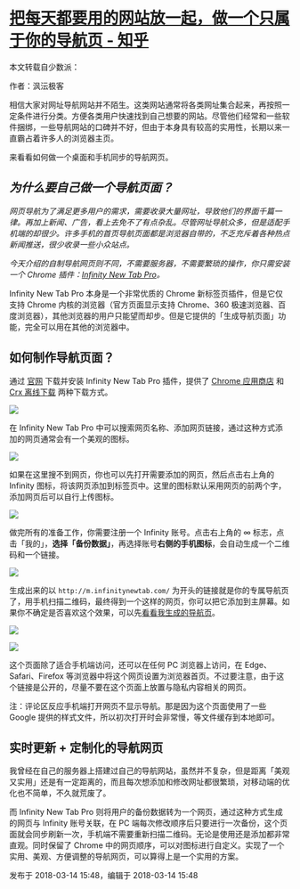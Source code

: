 # [把每天都要用的网站放一起，做一个只属于你的导航页 - 知乎](https://zhuanlan.zhihu.com/p/34544364)

本文转载自少数派：

  
作者：沨沄极客

  
相信大家对网址导航网站并不陌生。这类网站通常将各类网址集合起来，再按照一定条件进行分类。方便各类用户快速找到自己想要的网站。尽管他们经常和一些软件捆绑，一些导航网站的口碑并不好，但由于本身具有较高的实用性，长期以来一直霸占着许多人的浏览器主页。

来看看如何做一个桌面和手机同步的导航网页。

## _为什么要自己做一个导航页面？_

_网页导航为了满足更多用户的需求，需要收录大量网址，导致他们的界面千篇一律。再加上新闻、广告，看上去免不了有点杂乱。尽管网址导航众多，但是适配手机端的却很少。许多手机的首页导航页面都是浏览器自带的，不乏充斥着各种热点新闻推送，很少收录一些小众站点。_

_今天介绍的自制导航网页则不同，不需要服务器，不需要繁琐的操作，你只需安装一个 Chrome 插件：_[_Infinity New Tab Pro_](https://chrome.google.com/webstore/detail/infinity-new-tab-pro/nnnkddnnlpamobajfibfdgfnbcnkgngh?utm_source=chrome-ntp-icon)_。_

Infinity New Tab Pro 本身是一个非常优质的 Chrome 新标签页插件，但是它仅支持 Chrome 内核的浏览器（官方页面显示支持 Chrome、360 极速浏览器、百度浏览器），其他浏览器的用户只能望而却步。但是它提供的「生成导航页面」功能，完全可以用在其他的浏览器中。

## 如何制作导航页面？

通过 [官网](https://cn.infinitynewtab.com/) 下载并安装 Infinity New Tab Pro 插件，提供了 [Chrome 应用商店](https://chrome.google.com/webstore/detail/infinity-new-tab-pro/nnnkddnnlpamobajfibfdgfnbcnkgngh) 和 [Crx 离线下载](https://infinity-permanent.infinitynewtab.com/crx/infinity-pro.crx?t=1520573636119) 两种下载方式。

![](https://pic2.zhimg.com/v2-e7370722af138196a7d94a98d84c57f5_b.jpg)

在 Infinity New Tab Pro 中可以搜索网页名称、添加网页链接，通过这种方式添加的网页通常会有一个美观的图标。

![](https://pic4.zhimg.com/v2-aed61a47e6f3a54c0fa1b575bac2fb23_b.gif)

如果在这里搜不到网页，你也可以先打开需要添加的网页，然后点击右上角的 Infinity 图标，将该网页添加到标签页中。这里的图标默认采用网页的前两个字，添加网页后可以自行上传图标。

![](https://pic1.zhimg.com/v2-d4b42dbcd69e9312c120d9b229d11cd0_b.gif)

做完所有的准备工作，你需要注册一个 Infinity 账号。点击右上角的 ∞ 标志，点击「我的」，**选择「备份数据」**，再选择账号**右侧的手机图标**，会自动生成一个二维码和一个链接。

![](https://pic3.zhimg.com/v2-21ff7a5f6a759abaca60729814714236_b.gif)

生成出来的以 `http://m.infinitynewtab.com/` 为开头的链接就是你的专属导航页了，用手机扫描二维码，最终得到一个这样的网页，你可以把它添加到主屏幕。如果你不确定是否喜欢这个效果，可以先[看看我生成的导航页](http://m.infinitynewtab.com/?56feee)。

![](https://pic4.zhimg.com/v2-0ef398832aec9a70e677b507af4ea7db_b.jpg)

![](https://pic3.zhimg.com/v2-147af923d030873d0c42c9eccbae5be2_b.gif)

这个页面除了适合手机端访问，还可以在任何 PC 浏览器上访问，在 Edge、Safari、Firefox 等浏览器中将这个网页设置为浏览器首页。不过要注意，由于这个链接是公开的，尽量不要在这个页面上放置与隐私内容相关的网页。

注：评论区反应手机端打开网页不显示导航。那是因为这个页面使用了一些 Google 提供的样式文件，所以初次打开时会非常慢，等文件缓存到本地即可。

## 实时更新 + 定制化的导航网页

我曾经在自己的服务器上搭建过自己的导航网站，虽然并不复杂，但是距离「美观又实用」还是有一定距离的，而且每次想添加和修改网址都很繁琐，对移动端的优化也不简单，不久就荒废了。

而 Infinity New Tab Pro 则将用户的备份数据转为一个网页，通过这种方式生成的网页与 Infinity 账号关联，在 PC 端每次修改顺序后只要进行一次备份，这个页面就会同步刷新一次，手机端不需要重新扫描二维码。无论是使用还是添加都非常直观。同时保留了 Chrome 中的网页顺序，可以对图标进行自定义。实现了一个实用、美观、方便调整的导航网页，可以算得上是一个实用的方案。

发布于 2018-03-14 15:48，编辑于 2018-03-14 15:48
